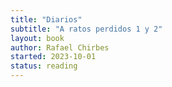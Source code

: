 ```yaml
---
title: "Diarios"
subtitle: "A ratos perdidos 1 y 2"
layout: book
author: Rafael Chirbes
started: 2023-10-01
status: reading
---
```

